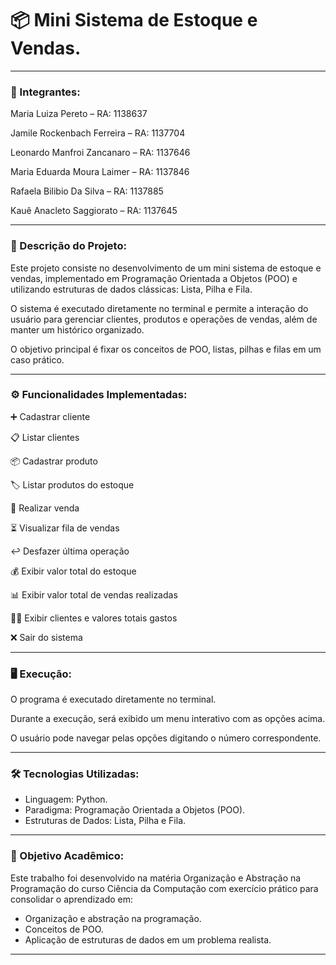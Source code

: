 # 📦 Mini Sistema de Estoque e Vendas.

---

### 👥 Integrantes:

Maria Luiza Pereto – RA: 1138637

Jamile Rockenbach Ferreira – RA: 1137704

Leonardo Manfroi Zancanaro – RA: 1137646

Maria Eduarda Moura Laimer – RA: 1137846 

Rafaela Bilibio Da Silva – RA: 1137885

Kauê Anacleto Saggiorato – RA: 1137645

---

### 📌 Descrição do Projeto:

Este projeto consiste no desenvolvimento de um mini sistema de estoque e vendas, implementado em Programação Orientada a Objetos (POO) e utilizando estruturas de dados clássicas: Lista, Pilha e Fila.

O sistema é executado diretamente no terminal e permite a interação do usuário para gerenciar clientes, produtos e operações de vendas, além de manter um histórico organizado.

O objetivo principal é fixar os conceitos de POO, listas, pilhas e filas em um caso prático.

---

### ⚙️ Funcionalidades Implementadas:

➕ Cadastrar cliente

📋 Listar clientes

📦 Cadastrar produto

🏷️ Listar produtos do estoque

🛒 Realizar venda

⏳ Visualizar fila de vendas 

↩️ Desfazer última operação

💰 Exibir valor total do estoque

📊 Exibir valor total de vendas realizadas

👥💵 Exibir clientes e valores totais gastos

❌ Sair do sistema

---

### 🖥️ Execução:

O programa é executado diretamente no terminal.

Durante a execução, será exibido um menu interativo com as opções acima.

O usuário pode navegar pelas opções digitando o número correspondente.

---

### 🛠️ Tecnologias Utilizadas:

 - Linguagem: Python.
 - Paradigma: Programação Orientada a Objetos (POO).
 - Estruturas de Dados: Lista, Pilha e Fila.

---

### 🎯 Objetivo Acadêmico:

Este trabalho foi desenvolvido na matéria Organização e Abstração na Programação do curso Ciência da Computação com exercício prático para consolidar o aprendizado em:
 - Organização e abstração na programação.
 - Conceitos de POO.
 - Aplicação de estruturas de dados em um problema realista.

---